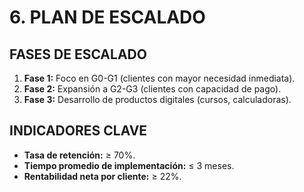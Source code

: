 # 6. PLAN DE ESCALADO  
## FASES DE ESCALADO  
1. **Fase 1:** Foco en G0-G1 (clientes con mayor necesidad inmediata).  
2. **Fase 2:** Expansión a G2-G3 (clientes con capacidad de pago).  
3. **Fase 3:** Desarrollo de productos digitales (cursos, calculadoras).  

## INDICADORES CLAVE  
- **Tasa de retención:** ≥ 70%.  
- **Tiempo promedio de implementación:** ≤ 3 meses.  
- **Rentabilidad neta por cliente:** ≥ 22%.  